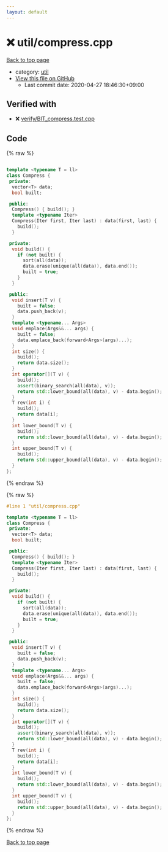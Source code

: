 ```yaml
---
layout: default
---
```


<!-- mathjax config similar to math.stackexchange -->
<script type="text/javascript" async
  src="https://cdnjs.cloudflare.com/ajax/libs/mathjax/2.7.5/MathJax.js?config=TeX-MML-AM_CHTML">
</script>
<script type="text/x-mathjax-config">
  MathJax.Hub.Config({
    TeX: { equationNumbers: { autoNumber: "AMS" }},
    tex2jax: {
      inlineMath: [ ['$','$'] ],
      processEscapes: true
    },
    "HTML-CSS": { matchFontHeight: false },
    displayAlign: "left",
    displayIndent: "2em"
  });
</script>

<script type="text/javascript" src="https://cdnjs.cloudflare.com/ajax/libs/jquery/3.4.1/jquery.min.js"></script>
<script src="https://cdn.jsdelivr.net/npm/jquery-balloon-js@1.1.2/jquery.balloon.min.js" integrity="sha256-ZEYs9VrgAeNuPvs15E39OsyOJaIkXEEt10fzxJ20+2I=" crossorigin="anonymous"></script>
<script type="text/javascript" src="../../assets/js/copy-button.js"></script>
<link rel="stylesheet" href="../../assets/css/copy-button.css" />


# :x: util/compress.cpp

<a href="../../index.html">Back to top page</a>

* category: <a href="../../index.html#05c7e24700502a079cdd88012b5a76d3">util</a>
* <a href="{{ site.github.repository_url }}/blob/master/util/compress.cpp">View this file on GitHub</a>
    - Last commit date: 2020-04-27 18:46:30+09:00




## Verified with

* :x: <a href="../../verify/verify/BIT_compress.test.cpp.html">verify/BIT_compress.test.cpp</a>


## Code

<a id="unbundled"></a>
{% raw %}
```cpp

template <typename T = ll>
class Compress {
 private:
  vector<T> data;
  bool built;

 public:
  Compress() { build(); }
  template <typename Iter>
  Compress(Iter first, Iter last) : data(first, last) {
    build();
  }

 private:
  void build() {
    if (not built) {
      sort(all(data));
      data.erase(unique(all(data)), data.end());
      built = true;
    }
  }

 public:
  void insert(T v) {
    built = false;
    data.push_back(v);
  }
  template <typename... Args>
  void emplace(Args&&... args) {
    built = false;
    data.emplace_back(forward<Args>(args)...);
  }
  int size() {
    build();
    return data.size();
  }
  int operator[](T v) {
    build();
    assert(binary_search(all(data), v));
    return std::lower_bound(all(data), v) - data.begin();
  }
  T rev(int i) {
    build();
    return data[i];
  }
  int lower_bound(T v) {
    build();
    return std::lower_bound(all(data), v) - data.begin();
  }
  int upper_bound(T v) {
    build();
    return std::upper_bound(all(data), v) - data.begin();
  }
};

```
{% endraw %}

<a id="bundled"></a>
{% raw %}
```cpp
#line 1 "util/compress.cpp"

template <typename T = ll>
class Compress {
 private:
  vector<T> data;
  bool built;

 public:
  Compress() { build(); }
  template <typename Iter>
  Compress(Iter first, Iter last) : data(first, last) {
    build();
  }

 private:
  void build() {
    if (not built) {
      sort(all(data));
      data.erase(unique(all(data)), data.end());
      built = true;
    }
  }

 public:
  void insert(T v) {
    built = false;
    data.push_back(v);
  }
  template <typename... Args>
  void emplace(Args&&... args) {
    built = false;
    data.emplace_back(forward<Args>(args)...);
  }
  int size() {
    build();
    return data.size();
  }
  int operator[](T v) {
    build();
    assert(binary_search(all(data), v));
    return std::lower_bound(all(data), v) - data.begin();
  }
  T rev(int i) {
    build();
    return data[i];
  }
  int lower_bound(T v) {
    build();
    return std::lower_bound(all(data), v) - data.begin();
  }
  int upper_bound(T v) {
    build();
    return std::upper_bound(all(data), v) - data.begin();
  }
};

```
{% endraw %}

<a href="../../index.html">Back to top page</a>

